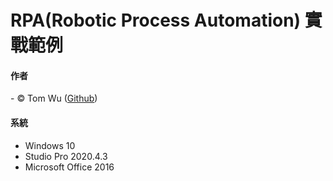 # RPA(Robotic Process Automation) 實戰範例  

#### 作者
<span> - &copy; Tom Wu (<a href="https://github.com/YenLinWu">Github</a>) </span>  

#### 系統    
* Windows 10
* Studio Pro 2020.4.3  
* Microsoft Office 2016

